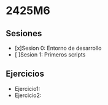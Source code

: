 # 2425M6
## Sesiones

 - [x]Sesion 0: Entorno de desarrollo
 - [ ]Sesion 1: Primeros scripts

## Ejercicios
 - Ejercicio1:
 - Ejercicio2:
